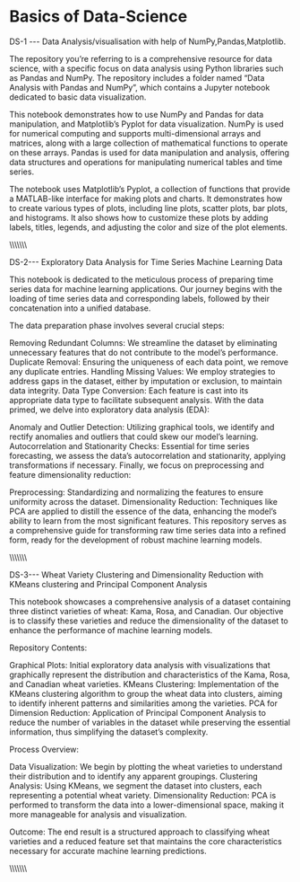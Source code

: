 # Basics of Data-Science


DS-1 --- Data Analysis/visualisation with help of NumPy,Pandas,Matplotlib.

The repository you’re referring to is a comprehensive resource for data science, with a specific focus on data analysis using Python libraries such as Pandas and NumPy. 
The repository includes a folder named “Data Analysis with Pandas and NumPy”, which contains a Jupyter notebook dedicated to basic data visualization.

This notebook demonstrates how to use NumPy and Pandas for data manipulation, and Matplotlib’s Pyplot for data visualization.
NumPy is used for numerical computing and supports multi-dimensional arrays and matrices, along with a large collection of mathematical functions to operate on these arrays. 
Pandas is used for data manipulation and analysis, offering data structures and operations for manipulating numerical tables and time series.

The notebook uses Matplotlib’s Pyplot, a collection of functions that provide a MATLAB-like interface for making plots and charts.
It demonstrates how to create various types of plots, including line plots, scatter plots, bar plots, and histograms. It also shows how to customize these plots by adding labels, titles, legends, and adjusting the color and size of the plot elements.



\\\\\\\\\\\\\


DS-2--- Exploratory Data Analysis for Time Series Machine Learning Data

This notebook is dedicated to the meticulous process of preparing time series data for machine learning applications. Our journey begins with the loading of time series data and corresponding labels, followed by their concatenation into a unified database.

The data preparation phase involves several crucial steps:

Removing Redundant Columns: We streamline the dataset by eliminating unnecessary features that do not contribute to the model’s performance.
Duplicate Removal: Ensuring the uniqueness of each data point, we remove any duplicate entries.
Handling Missing Values: We employ strategies to address gaps in the dataset, either by imputation or exclusion, to maintain data integrity.
Data Type Conversion: Each feature is cast into its appropriate data type to facilitate subsequent analysis.
With the data primed, we delve into exploratory data analysis (EDA):

Anomaly and Outlier Detection: Utilizing graphical tools, we identify and rectify anomalies and outliers that could skew our model’s learning.
Autocorrelation and Stationarity Checks: Essential for time series forecasting, we assess the data’s autocorrelation and stationarity, applying transformations if necessary.
Finally, we focus on preprocessing and feature dimensionality reduction:

Preprocessing: Standardizing and normalizing the features to ensure uniformity across the dataset.
Dimensionality Reduction: Techniques like PCA are applied to distill the essence of the data, enhancing the model’s ability to learn from the most significant features.
This repository serves as a comprehensive guide for transforming raw time series data into a refined form, ready for the development of robust machine learning models.


\\\\\\\\\\\\\


DS-3--- Wheat Variety Clustering and Dimensionality Reduction with KMeans clustering and Principal Component Analysis

This notebook showcases a comprehensive analysis of a dataset containing three distinct varieties of wheat: Kama, Rosa, and Canadian. Our objective is to classify these varieties and reduce the dimensionality of the dataset to enhance the performance of machine learning models.

Repository Contents:

Graphical Plots: Initial exploratory data analysis with visualizations that graphically represent the distribution and characteristics of the Kama, Rosa, and Canadian wheat varieties.
KMeans Clustering: Implementation of the KMeans clustering algorithm to group the wheat data into clusters, aiming to identify inherent patterns and similarities among the varieties.
PCA for Dimension Reduction: Application of Principal Component Analysis to reduce the number of variables in the dataset while preserving the essential information, thus simplifying the dataset’s complexity.

Process Overview:

Data Visualization: We begin by plotting the wheat varieties to understand their distribution and to identify any apparent groupings.
Clustering Analysis: Using KMeans, we segment the dataset into clusters, each representing a potential wheat variety.
Dimensionality Reduction: PCA is performed to transform the data into a lower-dimensional space, making it more manageable for analysis and visualization.

Outcome: The end result is a structured approach to classifying wheat varieties and a reduced feature set that maintains the core characteristics necessary for accurate machine learning predictions.

\\\\\\\\\\\\\


